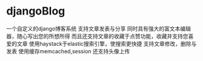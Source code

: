 # djangoBlog
一个自定义的django博客系统
支持文章发表与分享
同时具有强大的富文本编辑器，随心写出您的所想所得
而且还支持文章的收藏于点赞功能，收藏并支持您喜爱的文章
使用haystack于elastic搜索引擎，使搜索更快捷
支持文章修改，删除与发表
使用缓存memcached,session
还支持头像上传
